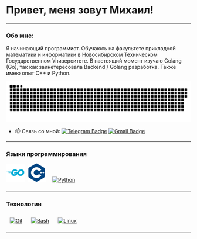 # Привет, меня зовут Михаил!

---

### Обо мне:

Я начинающий программист. Обучаюсь на факультете прикладной математики и информатики в Новосибирском Техническом Государственном Университете. В настоящий момент изучаю Golang (Go), так как заинетересовала Backend / Golang разработка. Также имею опыт C++ и Python. 

<p align="center">
 <img width="600" src="github-snake.svg" alt="snake"/>
</p>

- :mailbox: Связь со мной: [![Telegram Badge](https://img.shields.io/badge/-@m_rogalsky-blue?style=flat&logo=Telegram&logoColor=white)](https://t.me/m_rogalsky) [![Gmail Badge](https://img.shields.io/badge/-Gmail-red?style=flat&logo=Gmail&logoColor=white)](mailto:mrogalsky8113@gmail.com)

---

### Языки программирования

<div>  
<img src="https://github.com/devicons/devicon/blob/master/icons/go/go-original-wordmark.svg" title="Go" alt="go" width="50" height="50"/>&nbsp
<img src="https://github.com/devicons/devicon/blob/master/icons/cplusplus/cplusplus-plain.svg" title="C++" alt="cplusplus" width="50" height="50"/>&nbsp
<a href="https://www.python.org/" target="_blank"><img style="margin: 10px" src="https://profilinator.rishav.dev/skills-assets/python-original.svg" title="Python" alt="Python" height="50" /></a>  
</div>

---

### Технологии
<div>
<a href="https://github.com/" target="_blank"><img style="margin: 10px" src="https://profilinator.rishav.dev/skills-assets/git-scm-icon.svg" title="Git" alt="Git" height="50" /></a>  
<a href="https://www.gnu.org/software/bash/" target="_blank"><img style="margin: 10px" src="https://profilinator.rishav.dev/skills-assets/gnu_bash-icon.svg" title="Bash" alt="Bash" height="50" /></a>  
<a href="https://www.linux.org/" target="_blank"><img style="margin: 10px" src="https://profilinator.rishav.dev/skills-assets/linux-original.svg" title="Linux" alt="Linux" height="50" /></a>  
</div>

---
